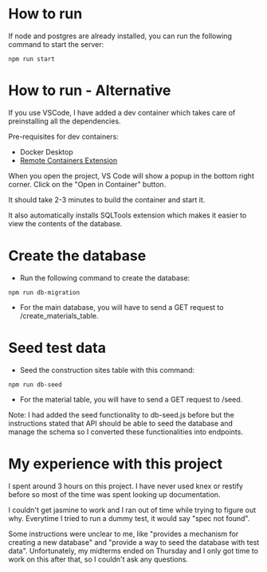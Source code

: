 # How to run

If node and postgres are already installed, you can run the following command to start the server:

```
npm run start
```

# How to run - Alternative

If you use VSCode, I have added a dev container which takes care of preinstalling all the dependencies. 

Pre-requisites for dev containers:
- Docker Desktop
- [Remote Containers Extension](https://marketplace.visualstudio.com/items?itemName=ms-vscode-remote.remote-containers)

When you open the project, VS Code will show a popup in the bottom right corner. Click on the "Open in Container" button. 

It should take 2-3 minutes to build the container and start it.

It also automatically installs SQLTools extension which makes it easier to view the contents of the database.

# Create the database

- Run the following command to create the database:

```
npm run db-migration
```
- For the main database, you will have to send a GET request to /create_materials_table.

# Seed test data

- Seed the construction sites table with this command:

```
npm run db-seed
```

- For the material table, you will have to send a GET request to /seed. 

Note: I had added the seed functionality to db-seed.js before but the instructions stated that API should be able to seed the database and manage the schema so I converted these functionalities into endpoints.

# My experience with this project

I spent around 3 hours on this project. I have never used knex or restify before so most of the time was spent looking up documentation.

I couldn't get jasmine to work and I ran out of time while trying to figure out why. Everytime I tried to run a dummy test, it would say "spec not found".

Some instructions were unclear to me, like "provides a mechanism for creating a new database" and "provide a way to seed the database with test data". Unfortunately, my midterms ended on Thursday and I only got time to work on this after that, so I couldn't ask any questions.

